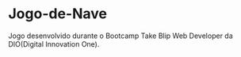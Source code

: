 # Jogo-de-Nave
Jogo desenvolvido durante o Bootcamp  Take Blip Web Developer da DIO(Digital Innovation One).
